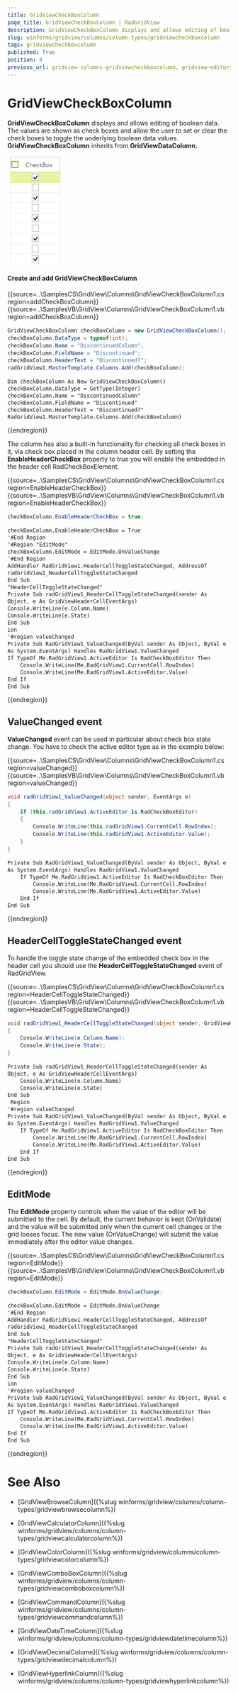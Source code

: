 ```yaml
---
title: GridViewCheckBoxColumn
page_title: GridViewCheckBoxColumn | RadGridView
description: GridViewCheckBoxColumn displays and allows editing of boolean data. The values are shown as check boxes.
slug: winforms/gridview/columns/column-types/gridviewcheckboxcolumn
tags: gridviewcheckboxcolumn
published: True
position: 4
previous_url: gridview-columns-gridviewcheckboxcolumn, gridview-editors-howto-checkboxeditor-submit-value-change
---
```


# GridViewCheckBoxColumn

__GridViewCheckBoxColumn__ displays and allows editing of boolean data. The values are shown as check boxes and allow the user to set or clear the check boxes to toggle the underlying boolean data values. __GridViewCheckBoxColumn__ inherits from __GridViewDataColumn.__

![gridview-columns-gridviewcheckboxcolumn 001](images/gridview-columns-gridviewcheckboxcolumn001.png)

#### Create and add GridViewCheckBoxColumn

{{source=..\SamplesCS\GridView\Columns\GridViewCheckBoxColumn1.cs region=addCheckBoxColumn}} 
{{source=..\SamplesVB\GridView\Columns\GridViewCheckBoxColumn1.vb region=addCheckBoxColumn}} 

````C#
GridViewCheckBoxColumn checkBoxColumn = new GridViewCheckBoxColumn();
checkBoxColumn.DataType = typeof(int);
checkBoxColumn.Name = "DiscontinuedColumn";
checkBoxColumn.FieldName = "Discontinued";
checkBoxColumn.HeaderText = "Discontinued?";
radGridView1.MasterTemplate.Columns.Add(checkBoxColumn);

````
````VB.NET
Dim checkBoxColumn As New GridViewCheckBoxColumn()
checkBoxColumn.DataType = GetType(Integer)
checkBoxColumn.Name = "DiscontinuedColumn"
checkBoxColumn.FieldName = "Discontinued"
checkBoxColumn.HeaderText = "Discontinued?"
RadGridView1.MasterTemplate.Columns.Add(checkBoxColumn)

````

{{endregion}} 

The column has also a built-in functionality for checking all check boxes in it, via check box placed in the column header cell. By setting the __EnableHeaderCheckBox__ property to *true* you will enable the embedded in the header cell RadCheckBoxElement. 

{{source=..\SamplesCS\GridView\Columns\GridViewCheckBoxColumn1.cs region=EnableHeaderCheckBox}} 
{{source=..\SamplesVB\GridView\Columns\GridViewCheckBoxColumn1.vb region=EnableHeaderCheckBox}} 

````C#
checkBoxColumn.EnableHeaderCheckBox = true;

````
````VB.NET
checkBoxColumn.EnableHeaderCheckBox = True
'#End Region
'#Region "EditMode"
checkBoxColumn.EditMode = EditMode.OnValueChange
'#End Region
AddHandler RadGridView1.HeaderCellToggleStateChanged, AddressOf radGridView1_HeaderCellToggleStateChanged
End Sub
"HeaderCellToggleStateChanged"
Private Sub radGridView1_HeaderCellToggleStateChanged(sender As Object, e As GridViewHeaderCellEventArgs)
Console.WriteLine(e.Column.Name)
Console.WriteLine(e.State)
End Sub
ion
'#region valueChanged
Private Sub RadGridView1_ValueChanged(ByVal sender As Object, ByVal e As System.EventArgs) Handles RadGridView1.ValueChanged
If TypeOf Me.RadGridView1.ActiveEditor Is RadCheckBoxEditor Then
    Console.WriteLine(Me.RadGridView1.CurrentCell.RowIndex)
    Console.WriteLine(Me.RadGridView1.ActiveEditor.Value)
End If
End Sub

````

{{endregion}} 

## ValueChanged event

__ValueChanged__ event can be used in particular about check box state change. You have to check the active editor type as in the example below:

{{source=..\SamplesCS\GridView\Columns\GridViewCheckBoxColumn1.cs region=valueChanged}} 
{{source=..\SamplesVB\GridView\Columns\GridViewCheckBoxColumn1.vb region=valueChanged}} 

````C#
void radGridView1_ValueChanged(object sender, EventArgs e)
{
    if (this.radGridView1.ActiveEditor is RadCheckBoxEditor)
    {
        Console.WriteLine(this.radGridView1.CurrentCell.RowIndex);
        Console.WriteLine(this.radGridView1.ActiveEditor.Value);
    }
}

````
````VB.NET
Private Sub RadGridView1_ValueChanged(ByVal sender As Object, ByVal e As System.EventArgs) Handles RadGridView1.ValueChanged
    If TypeOf Me.RadGridView1.ActiveEditor Is RadCheckBoxEditor Then
        Console.WriteLine(Me.RadGridView1.CurrentCell.RowIndex)
        Console.WriteLine(Me.RadGridView1.ActiveEditor.Value)
    End If
End Sub

````

{{endregion}} 

## HeaderCellToggleStateChanged event

To handle the toggle state change of the embedded check box in the header cell you should use the __HeaderCellToggleStateChanged__ event of RadGridView.

{{source=..\SamplesCS\GridView\Columns\GridViewCheckBoxColumn1.cs region=HeaderCellToggleStateChanged}} 
{{source=..\SamplesVB\GridView\Columns\GridViewCheckBoxColumn1.vb region=HeaderCellToggleStateChanged}} 

````C#
void radGridView1_HeaderCellToggleStateChanged(object sender, GridViewHeaderCellEventArgs e)
{
    Console.WriteLine(e.Column.Name);
    Console.WriteLine(e.State);
}

````
````VB.NET
Private Sub radGridView1_HeaderCellToggleStateChanged(sender As Object, e As GridViewHeaderCellEventArgs)
    Console.WriteLine(e.Column.Name)
    Console.WriteLine(e.State)
End Sub
 Region
'#region valueChanged
Private Sub RadGridView1_ValueChanged(ByVal sender As Object, ByVal e As System.EventArgs) Handles RadGridView1.ValueChanged
    If TypeOf Me.RadGridView1.ActiveEditor Is RadCheckBoxEditor Then
        Console.WriteLine(Me.RadGridView1.CurrentCell.RowIndex)
        Console.WriteLine(Me.RadGridView1.ActiveEditor.Value)
    End If
End Sub

````

{{endregion}} 

## EditMode

The __EditMode__ property controls when the value of the editor will be submitted to the cell. By default, the current behavior is kept (OnValidate) and the value will be submitted only when the current cell changes or the grid looses focus. The new value (OnValueChange) will submit the value immediately after the editor value changes.

{{source=..\SamplesCS\GridView\Columns\GridViewCheckBoxColumn1.cs region=EditMode}} 
{{source=..\SamplesVB\GridView\Columns\GridViewCheckBoxColumn1.vb region=EditMode}} 

````C#
checkBoxColumn.EditMode = EditMode.OnValueChange;

````
````VB.NET
checkBoxColumn.EditMode = EditMode.OnValueChange
'#End Region
AddHandler RadGridView1.HeaderCellToggleStateChanged, AddressOf radGridView1_HeaderCellToggleStateChanged
End Sub
"HeaderCellToggleStateChanged"
Private Sub radGridView1_HeaderCellToggleStateChanged(sender As Object, e As GridViewHeaderCellEventArgs)
Console.WriteLine(e.Column.Name)
Console.WriteLine(e.State)
End Sub
ion
'#region valueChanged
Private Sub RadGridView1_ValueChanged(ByVal sender As Object, ByVal e As System.EventArgs) Handles RadGridView1.ValueChanged
If TypeOf Me.RadGridView1.ActiveEditor Is RadCheckBoxEditor Then
    Console.WriteLine(Me.RadGridView1.CurrentCell.RowIndex)
    Console.WriteLine(Me.RadGridView1.ActiveEditor.Value)
End If
End Sub

````

{{endregion}} 



# See Also
* [GridViewBrowseColumn]({%slug winforms/gridview/columns/column-types/gridviewbrowsecolumn%})

* [GridViewCalculatorColumn]({%slug winforms/gridview/columns/column-types/gridviewcalculatorcolumn%})

* [GridViewColorColumn]({%slug winforms/gridview/columns/column-types/gridviewcolorcolumn%})

* [GridViewComboBoxColumn]({%slug winforms/gridview/columns/column-types/gridviewcomboboxcolumn%})

* [GridViewCommandColumn]({%slug winforms/gridview/columns/column-types/gridviewcommandcolumn%})

* [GridViewDateTimeColumn]({%slug winforms/gridview/columns/column-types/gridviewdatetimecolumn%})

* [GridViewDecimalColumn]({%slug winforms/gridview/columns/column-types/gridviewdecimalcolumn%})

* [GridViewHyperlinkColumn]({%slug winforms/gridview/columns/column-types/gridviewhyperlinkcolumn%})

